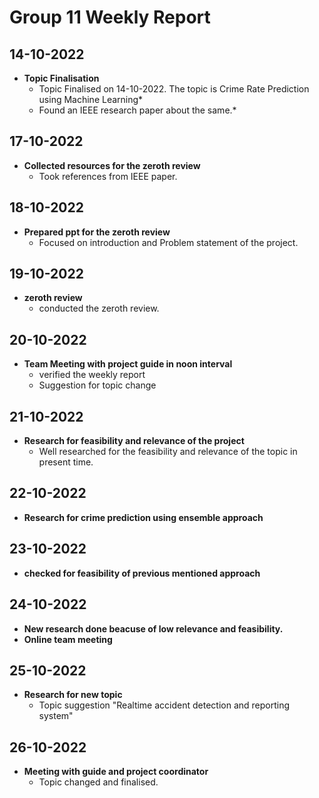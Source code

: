 # Group 11 Weekly Report

## 14-10-2022

- **Topic Finalisation**
     - Topic Finalised on 14-10-2022. The topic is Crime Rate Prediction using Machine Learning*
     - Found an IEEE research paper about the same.*
## 17-10-2022

- **Collected resources for the zeroth review**
     - Took references from IEEE paper.

## 18-10-2022

- **Prepared ppt for the zeroth review**
     - Focused on introduction and Problem statement of the project.

## 19-10-2022

- **zeroth review**
     - conducted the zeroth review.
  
## 20-10-2022
- **Team Meeting with project guide in noon interval**
     - verified the weekly report
     - Suggestion for topic change

## 21-10-2022
- **Research for feasibility and relevance of the project**
     - Well researched for the feasibility and relevance of the topic in present time.

## 22-10-2022

- **Research for crime prediction using ensemble approach**

## 23-10-2022

- **checked for feasibility of previous mentioned approach**

## 24-10-2022

- **New research done beacuse of low relevance and feasibility.**
- **Online team meeting**

## 25-10-2022

- **Research for new topic**
     - Topic suggestion "Realtime accident detection and reporting system"

## 26-10-2022

- **Meeting with guide and project coordinator**
     - Topic changed and finalised.
